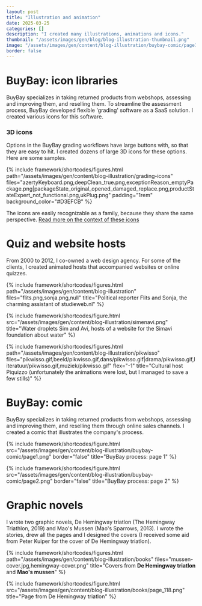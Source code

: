 ```yaml
---
layout: post
title: "Illustration and animation"
date: 2025-03-25
categories: []
description: "I created many illustrations, animations and icons."
thumbnail: "/assets/images/gen/blog/blog-illustration-thumbnail.png"
image: "/assets/images/gen/content/blog-illustration/buybay-comic/page1-row1.png"
border: false
---
```


# BuyBay: icon libraries

BuyBay specializes in taking returned products from webshops, assessing and improving them, and reselling them. To streamline the assessment process, BuyBay developed flexible 'grading' software as a SaaS solution. I created various icons for this software.

### 3D icons
Options in the BuyBay grading workflows have large buttons with, so that they are easy to hit. I created dozens of large 3D icons for these options. Here are some samples.

{% include framework/shortcodes/figures.html
  path="/assets/images/gen/content/blog-illustration/grading-icons"
  files="azertyKeyboard.png,deepClean_true.png,exceptionReason_emptyPackage.png|packageState_original_opened_damaged_replace.png,productStateExpert_not_functional.png,ukPlug.png"
  padding="1rem"
  background_color="#D3EFCB"
%}

The icons are easily recognizable as a family, because they share the same perspective. [Read more on the context of these icons](/blog/2025-03-31-grading-visual-design/)

# Quiz and website hosts

From 2000 to 2012, I co-owned a web design agency. For some of the clients, I created animated hosts that accompanied websites or online quizzes.

{% include framework/shortcodes/figures.html
  path="/assets/images/gen/content/blog-illustration"
  files="flits.png,sonja.png,null"
  title="Political reporter Flits and Sonja, the charming assistant of studieweb.nl"
%}

{% include framework/shortcodes/figure.html
  src="/assets/images/gen/content/blog-illustration/simenavi.png"
  title="Water droplets Sim and Avi, hosts of a website for the Simavi foundation about water"
%}

{% include framework/shortcodes/figures.html
  path="/assets/images/gen/content/blog-illustration/pikwisso"
  files="pikwisso.gif,beeld/pikwisso.gif,dans/pikwisso.gif|drama/pikwisso.gif,literatuur/pikwisso.gif,muziek/pikwisso.gif"
  flex="-1"
  title="Cultural host Piquizzo (unfortunately the animations were lost, but I managed to save a few stills)"
%}

# BuyBay: comic

BuyBay specializes in taking returned products from webshops, assessing and improving them, and reselling them through online sales channels. I created a comic that illustrates the company's process.

{% include framework/shortcodes/figure.html
  src="/assets/images/gen/content/blog-illustration/buybay-comic/page1.png"
  border="false"
  title="BuyBay process: page 1"
%}

{% include framework/shortcodes/figure.html
  src="/assets/images/gen/content/blog-illustration/buybay-comic/page2.png"
  border="false"
  title="BuyBay process: page 2"
%}

# Graphic novels

I wrote two graphic novels, De Hemingway triatlon (The Hemingway Triathlon, 2019) and Mao's Mussen (Mao's Sparrows, 2013). I wrote the stories, drew all the pages and I designed the covers (I received some aid from Peter Kuiper for the cover of De Hemingway triatlon).

{% include framework/shortcodes/figures.html
  path="/assets/images/gen/content/blog-illustration/books"
  files="mussen-cover.jpg,hemingway-cover.png"
  title="Covers from <b>De Hemingway triatlon</b> and <b>Mao's mussen</b>"
%}

{% include framework/shortcodes/figure.html
  src="/assets/images/gen/content/blog-illustration/books/page_118.png"
  title="Page from De Hemingway triatlon"
%}
